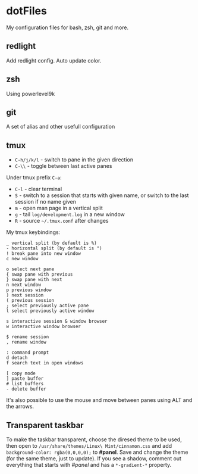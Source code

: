 # dotFiles
My configuration files for bash, zsh, git and more.

## redlight
Add redlight config. Auto update color.

## zsh
Using powerlevel9k

## git
A set of alias and other usefull configuration

## tmux

- `C-h/j/k/l` - switch to pane in the given direction
- `C-\\` - toggle between last active panes

Under tmux prefix `C-a`:

- `C-l` - clear terminal
- `S` - switch to a session that starts with given name, or switch to the last
  session if no name given
- `m` - open man page in a vertical split
- `g` - tail `log/development.log` in a new window
- `R` - source `~/.tmux.conf` after changes

My tmux keybindings:

    _ vertical split (by default is %)
    - horizontal split (by default is ")
    ! break pane into new window
    c new window
    
    o select next pane
    { swap pane with previous
    } swap pane with next
    n next window
    p previous window
    ) next session
    ( previous session
    ; select previously active pane
    l select previously active window
    
    s interactive session & window browser
    w interactive window browser
    
    $ rename session
    , rename window
    
    : command prompt
    d detach
    f search text in open windows
    
    [ copy mode
    ] paste buffer
    # list buffers
    - delete buffer

It's also possible to use the mouse and move between panes using ALT and the arrows.

## Transparent taskbar
To make the taskbar transparent, choose the diresed theme to be used, then open to `/usr/share/themes/Linux\ Mint/cinnamon.css` and add `background-color: rgba(0,0,0,0);` to **#panel**. Save and change the theme (for the same theme, just to update). If you see a shadow, comment out everything that starts with *#panel* and has a `*-gradient-*` property.